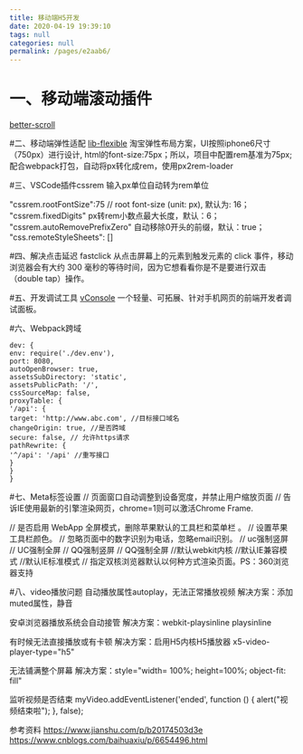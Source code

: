 ```yaml
---
title: 移动端H5开发
date: 2020-04-19 19:39:10
tags: null
categories: null
permalink: /pages/e2aab6/
---
```

# 一、移动端滚动插件

[better-scroll](https://ustbhuangyi.github.io/better-scroll/doc/)


#二、移动端弹性适配
[lib-flexible](https://github.com/amfe/lib-flexible)
淘宝弹性布局方案，UI按照iphone6尺寸（750px）进行设计,
html的font-size:75px；所以，项目中配置rem基准为75px;
配合webpack打包，自动将px转化成rem，使用px2rem-loader

#三、VSCode插件cssrem
输入px单位自动转为rem单位

"cssrem.rootFontSize":75
// root font-size (unit: px), 默认为: 16；
"cssrem.fixedDigits" px转rem小数点最大长度，默认：6；
"cssrem.autoRemovePrefixZero" 自动移除0开头的前缀，默认：true；
"css.remoteStyleSheets": []

#四、解决点击延迟
fastclick
从点击屏幕上的元素到触发元素的 click 事件，移动浏览器会有大约 300 毫秒的等待时间，因为它想看看你是不是要进行双击（double tap）操作。

#五、开发调试工具
[vConsole](https://github.com/Tencent/vConsole/blob/dev/doc/tutorial_CN.md)
一个轻量、可拓展、针对手机网页的前端开发者调试面板。

#六、Webpack跨域



```
dev: {
env: require('./dev.env'),
port: 8080,
autoOpenBrowser: true,
assetsSubDirectory: 'static',
assetsPublicPath: '/',
cssSourceMap: false,
proxyTable: {
'/api': {
target: 'http://www.abc.com', //目标接口域名
changeOrigin: true, //是否跨域
secure: false, // 允许https请求
pathRewrite: {
'^/api': '/api' //重写接口
}
}
}
```

#七、Meta标签设置
<meta charset="UTF-8">
<meta name="viewport" content="width=device-width,initial-scale=1.0,minimum-scale=1.0,maximum-scale=1.0,user-scalable=no" />
// 页面窗口自动调整到设备宽度，并禁止用户缩放页面
<meta name="renderer" content="webkit" />
<meta http-equiv="X-UA-Compatible" content="IE=edge,chrome=1">
// 告诉IE使用最新的引擎渲染网页，chrome=1则可以激活Chrome Frame.
<meta name="keywords" content="新闻 新闻中心 事实派 新闻频道,时事报道">
<meta name="description" content="腾讯新闻，事实派。新闻中心,包含有时政新闻、国内新闻、国际新闻、社会新闻、时事评论、新闻图片、新闻专题、新闻论坛、军事、历史、的专业时事报道门户网站">
<meta name="author" content="skeetershi" />

<meta content="yes" name="apple-mobile-web-app-capable">
// 是否启用 WebApp 全屏模式，删除苹果默认的工具栏和菜单栏 。
<meta content="black" name="apple-mobile-web-app-status-bar-style">
// 设置苹果工具栏颜色。
<meta content="telephone=no，email=no" name="format-detection">
// 忽略页面中的数字识别为电话，忽略email识别。
<meta name="screen-orientation" content="portrait">
// uc强制竖屏
<meta name="full-screen" content="yes">
// UC强制全屏
<meta name="x5-orientation" content="portrait">
// QQ强制竖屏
<meta name="x5-fullscreen" content="true">
// QQ强制全屏
<meta name="renderer" content="webkit">//默认webkit内核
<meta name="renderer" content="ie-comp">//默认IE兼容模式
<meta name="renderer" content="ie-stand">//默认IE标准模式
// 指定双核浏览器默认以何种方式渲染页面。PS：360浏览器支持

#八、video播放问题
自动播放属性autoplay，无法正常播放视频
解决方案：添加muted属性，静音

安卓浏览器播放系统会自动接管
解决方案：webkit-playsinline playsinline

有时候无法直接播放或有卡顿
解决方案：启用H5内核H5播放器 x5-video-player-type="h5"

无法铺满整个屏幕
解决方案：style="width= 100%; height=100%; object-fit: fill"

监听视频是否结束
myVideo.addEventListener('ended', function () {
alert("视频结束啦");
}, false);

参考资料
https://www.jianshu.com/p/b20174503d3e
https://www.cnblogs.com/baihuaxiu/p/6654496.html